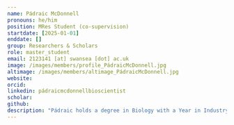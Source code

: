 ```yaml
---
name: Pádraic McDonnell
pronouns: he/him
position: MRes Student (co-supervision)
startdate: [2025-01-01]
enddate: []
group: Researchers & Scholars
role: master_student
email: 2123141 [at] swansea [dot] ac.uk
image: /images/members/profile_PádraicMcDonnell.jpg
altimage: /images/members/altimage_PádraicMcDonnell.jpg
website:
orcid: 
linkedin: pádraicmcdonnellbioscientist
scholar:
github: 
description: "Pádraic holds a degree in Biology with a Year in Industry BSc (Hons) from Swansea University. During his research placement year, spent within Swansea University’s Algal Research Group, he assisted aquacultural natural products research on the bulk cultivation of a marine invertebrate and its endosymbiont algae. Here, he developed a strong interest in the use of molecular and biotechnological tools for species identification and biological diversity characterisation. For his MRes project, he employs molecular and bioinformatic approaches to study the diversity of Haemosporidian parasites in Bornean domesticated chickens and wild birds. His work is supervised by [Dr Tamsyn Uren Webster](https://www.swansea.ac.uk/staff/t.m.urenwebster/) and Konstans."
---
```

